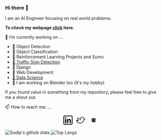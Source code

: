 ### Hi there 👋

I am an AI Engineer focusing on real world problems. 

**To check my webpage [click](https://laudarisd.github.io/) here.**

🔭 I’m currently working on ...
  
  
<ul>
   <li> 🌱 Object Detection </li>
   <li> 🌱 Object Classification </li>
   <li> 🌱 Reinforcement Learning Projects and Sumo </li>
   <li> <a href= "https://github.com/Laudarisd/Traffic_Sign_Detection_Project">🌱  Traffic Sign Detection </a> </li>
   <li>🌱 Django</li>
   <li>🌱  Web Development</li>
   <li>  <a href= "https://github.com/Laudarisd/Data-science-study.git"> 🌱 Data Science</a> </li>
  <li> 🌱 I am working on Blender too (It's my hobby) </li>
  </ul>

</p>

If you found value in something from my repository, please feel free to give me a shout out.

📫 How to reach me: ...

<p align='center'>
<a href="https://www.linkedin.com/in/sudip-laudari-87b782165/"><img height="30" src="./linkedin.png?raw=true"></a>&nbsp;&nbsp;
<a href="https://twitter.com/laudari1"><img height="30" src="./twitter.png?raw=true"></a>&nbsp;&nbsp;
<a href="https://www.showwcase.com/sdip/"><img height="30" src="./showcase.jpeg?raw=true"></a>&nbsp;&nbsp;

</p> 



![Sudip's github stats](https://github-readme-stats.vercel.app/api?username=Laudarisd&hide=contribs,prs&show_icons=true&hide_border=true&title_color=000)
![Top Langs](https://github-readme-stats.vercel.app/api/top-langs/?username=Laudarisd&layout=compact&hide_border=true)




<!--
**Laudarisd/Laudarisd** is a ✨ _special_ ✨ repository because its `README.md` (this file) appears on your GitHub profile.

Here are some ideas to get you started:

- 🔭 I’m currently working on ...
- 🌱 I’m currently learning ...
- 👯 I’m looking to collaborate on ...
- 🤔 I’m looking for help with ...
- 💬 Ask me about ...
- 📫 How to reach me: ...
- 😄 Pronouns: ...
- ⚡ Fun fact: ...
-->
